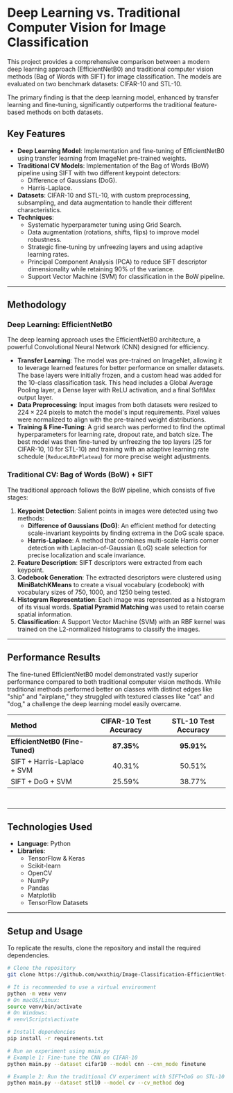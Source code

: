 # Deep Learning vs. Traditional Computer Vision for Image Classification

This project provides a comprehensive comparison between a modern deep learning approach (EfficientNetB0) and traditional computer vision methods (Bag of Words with SIFT) for image classification. The models are evaluated on two benchmark datasets: CIFAR-10 and STL-10.

The primary finding is that the deep learning model, enhanced by transfer learning and fine-tuning, significantly outperforms the traditional feature-based methods on both datasets.

## Key Features

* **Deep Learning Model**: Implementation and fine-tuning of EfficientNetB0 using transfer learning from ImageNet pre-trained weights.
* **Traditional CV Models**: Implementation of the Bag of Words (BoW) pipeline using SIFT with two different keypoint detectors:
    * Difference of Gaussians (DoG).
    * Harris-Laplace.
* **Datasets**: CIFAR-10 and STL-10, with custom preprocessing, subsampling, and data augmentation to handle their different characteristics.
* **Techniques**:
    * Systematic hyperparameter tuning using Grid Search.
    * Data augmentation (rotations, shifts, flips) to improve model robustness.
    * Strategic fine-tuning by unfreezing layers and using adaptive learning rates.
    * Principal Component Analysis (PCA) to reduce SIFT descriptor dimensionality while retaining 90% of the variance.
    * Support Vector Machine (SVM) for classification in the BoW pipeline.

---

## Methodology

### Deep Learning: EfficientNetB0

The deep learning approach uses the EfficientNetB0 architecture, a powerful Convolutional Neural Network (CNN) designed for efficiency.

* **Transfer Learning**: The model was pre-trained on ImageNet, allowing it to leverage learned features for better performance on smaller datasets. The base layers were initially frozen, and a custom head was added for the 10-class classification task. This head includes a Global Average Pooling layer, a Dense layer with ReLU activation, and a final SoftMax output layer.
* **Data Preprocessing**: Input images from both datasets were resized to $224 \times 224$ pixels to match the model's input requirements. Pixel values were normalized to align with the pre-trained weight distributions.
* **Training & Fine-Tuning**: A grid search was performed to find the optimal hyperparameters for learning rate, dropout rate, and batch size. The best model was then fine-tuned by unfreezing the top layers (25 for CIFAR-10, 10 for STL-10) and training with an adaptive learning rate schedule (`ReduceLROnPlateau`) for more precise weight adjustments.

### Traditional CV: Bag of Words (BoW) + SIFT

The traditional approach follows the BoW pipeline, which consists of five stages:

1.  **Keypoint Detection**: Salient points in images were detected using two methods:
    * **Difference of Gaussians (DoG)**: An efficient method for detecting scale-invariant keypoints by finding extrema in the DoG scale space.
    * **Harris-Laplace**: A method that combines multi-scale Harris corner detection with Laplacian-of-Gaussian (LoG) scale selection for precise localization and scale invariance.
2.  **Feature Description**: SIFT descriptors were extracted from each keypoint.
3.  **Codebook Generation**: The extracted descriptors were clustered using **MiniBatchKMeans** to create a visual vocabulary (codebook) with vocabulary sizes of 750, 1000, and 1250 being tested.
4.  **Histogram Representation**: Each image was represented as a histogram of its visual words. **Spatial Pyramid Matching** was used to retain coarse spatial information.
5.  **Classification**: A Support Vector Machine (SVM) with an RBF kernel was trained on the L2-normalized histograms to classify the images.

---

## Performance Results

The fine-tuned EfficientNetB0 model demonstrated vastly superior performance compared to both traditional computer vision methods. While traditional methods performed better on classes with distinct edges like "ship" and "airplane," they struggled with textured classes like "cat" and "dog," a challenge the deep learning model easily overcame.

| Method                      | CIFAR-10 Test Accuracy | STL-10 Test Accuracy |
| :-------------------------- | :--------------------: | :------------------: |
| **EfficientNetB0 (Fine-Tuned)** |       **87.35%** |      **95.91%** |
| SIFT + Harris-Laplace + SVM |         40.31%         |        50.51%        |
| SIFT + DoG + SVM            |         25.59%         |        38.77%        |

<br>

---

## Technologies Used

* **Language**: Python
* **Libraries**:
    * TensorFlow & Keras
    * Scikit-learn
    * OpenCV
    * NumPy
    * Pandas
    * Matplotlib
    * TensorFlow Datasets

---

## Setup and Usage

To replicate the results, clone the repository and install the required dependencies. 

```bash
# Clone the repository
git clone https://github.com/wxxthiq/Image-Classification-EfficientNet-vs-SIFT.git

# It is recommended to use a virtual environment
python -m venv venv
# On macOS/Linux:
source venv/bin/activate
# On Windows:
# venv\Scripts\activate

# Install dependencies
pip install -r requirements.txt

# Run an experiment using main.py
# Example 1: Fine-tune the CNN on CIFAR-10
python main.py --dataset cifar10 --model cnn --cnn_mode finetune

# Example 2: Run the traditional CV experiment with SIFT+DoG on STL-10
python main.py --dataset stl10 --model cv --cv_method dog
